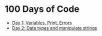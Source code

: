 # 100 Days of Code

* [Day 1: Variables, Print, Errors](./Day%201/main.py)
* [Day 2: Data types and manipulate strings](./Day%202/main.py)

